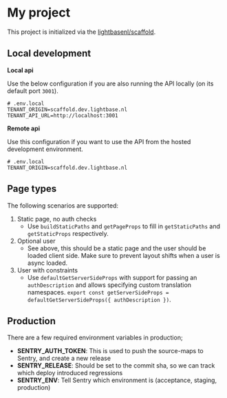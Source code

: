 # My project

This project is initialized via the [lightbasenl/scaffold](https://github.com/lightbasenl/scaffold).

## Local development

**Local api**

Use the below configuration if you are also running the API locally (on its default port `3001`).

```dotenv
# .env.local
TENANT_ORIGIN=scaffold.dev.lightbase.nl
TENANT_API_URL=http://localhost:3001
```

**Remote api**

Use this configuration if you want to use the API from the hosted development environment.

```dotenv
# .env.local
TENANT_ORIGIN=scaffold.dev.lightbase.nl
```

## Page types

The following scenarios are supported:

1. Static page, no auth checks
   - Use `buildStaticPaths` and `getPageProps` to fill in `getStaticPaths` and `getStaticProps` respectively.
2. Optional user
   - See above, this should be a static page and the user should be loaded client side. Make sure to prevent
     layout shifts when a user is async loaded.
3. User with constraints
   - Use `defaultGetServerSideProps` with support for passing an `authDescription` and allows specifying
     custom translation namespaces.
     `export const getServerSideProps = defaultGetServerSideProps({ authDescription })`.

## Production

There are a few required environment variables in production;

- **SENTRY_AUTH_TOKEN**: This is used to push the source-maps to Sentry, and create a new release
- **SENTRY_RELEASE**: Should be set to the commit sha, so we can track which deploy introduced regressions
- **SENTRY_ENV**: Tell Sentry which environment is (acceptance, staging, production)
